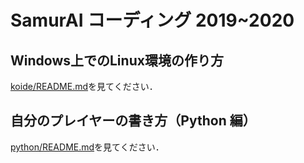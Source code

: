 # SamurAI コーディング 2019~2020

## Windows上でのLinux環境の作り方

[koide/README.md](koide/README.md)を見てください．

## 自分のプレイヤーの書き方（Python 編）

[python/README.md](python/README.md)を見てください．

